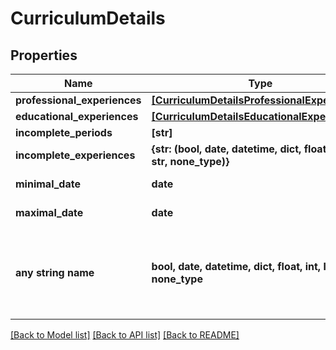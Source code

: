 # CurriculumDetails


## Properties
Name | Type | Description | Notes
------------ | ------------- | ------------- | -------------
**professional_experiences** | [**[CurriculumDetailsProfessionalExperiences]**](CurriculumDetailsProfessionalExperiences.md) |  | 
**educational_experiences** | [**[CurriculumDetailsEducationalExperiences]**](CurriculumDetailsEducationalExperiences.md) |  | 
**incomplete_periods** | **[str]** |  | 
**incomplete_experiences** | **{str: (bool, date, datetime, dict, float, int, list, str, none_type)}** |  | 
**minimal_date** | **date** |  | [optional] [readonly] 
**maximal_date** | **date** |  | [optional] [readonly] 
**any string name** | **bool, date, datetime, dict, float, int, list, str, none_type** | any string name can be used but the value must be the correct type | [optional]

[[Back to Model list]](../README.md#documentation-for-models) [[Back to API list]](../README.md#documentation-for-api-endpoints) [[Back to README]](../README.md)


